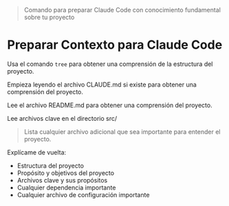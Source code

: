 > Comando para preparar Claude Code con conocimiento fundamental sobre tu proyecto

# Preparar Contexto para Claude Code

Usa el comando `tree` para obtener una comprensión de la estructura del proyecto.

Empieza leyendo el archivo CLAUDE.md si existe para obtener una comprensión del proyecto.

Lee el archivo README.md para obtener una comprensión del proyecto.

Lee archivos clave en el directorio src/

> Lista cualquier archivo adicional que sea importante para entender el proyecto.

Explícame de vuelta:
- Estructura del proyecto
- Propósito y objetivos del proyecto
- Archivos clave y sus propósitos
- Cualquier dependencia importante
- Cualquier archivo de configuración importante